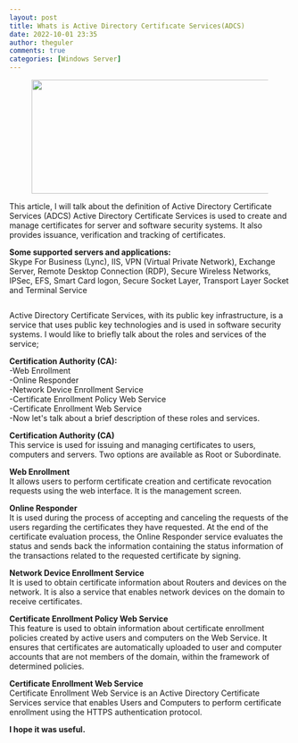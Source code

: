 ```yaml
---
layout: post
title: Whats is Active Directory Certifıcate Services(ADCS)
date: 2022-10-01 23:35
author: theguler
comments: true
categories: [Windows Server]
---
```

<!-- wp:image {"id":4938,"width":648,"height":204,"sizeSlug":"large","linkDestination":"none"} -->
<figure class="wp-block-image size-large is-resized"><img src="https://theguler.wordpress.com/wp-content/uploads/2022/10/adcs.png?w=1024" alt="" class="wp-image-4938" width="648" height="204" /></figure>
<!-- /wp:image -->

<!-- wp:paragraph -->
<p>This article, I will talk about the definition of Active Directory Certificate Services (ADCS) Active Directory Certificate Services is used to create and manage certificates for server and software security systems. It also provides issuance, verification and tracking of certificates.</p>
<!-- /wp:paragraph -->

<!-- wp:paragraph -->
<p><strong>Some supported servers and applications:</strong><br>Skype For Business (Lync), IIS, VPN (Virtual Private Network), Exchange Server, Remote Desktop Connection (RDP), Secure Wireless Networks, IPSec, EFS, Smart Card logon, Secure Socket Layer, Transport Layer Socket and Terminal Service</p>
<!-- /wp:paragraph -->

<!-- wp:image {"id":4950,"sizeSlug":"large","linkDestination":"none"} -->
<figure class="wp-block-image size-large"><img src="https://theguler.wordpress.com/wp-content/uploads/2022/10/ca.png?w=736" alt="" class="wp-image-4950" /></figure>
<!-- /wp:image -->

<!-- wp:paragraph -->
<p>Active Directory Certificate Services, with its public key infrastructure, is a service that uses public key technologies and is used in software security systems. I would like to briefly talk about the roles and services of the service;</p>
<!-- /wp:paragraph -->

<!-- wp:paragraph -->
<p><strong>Certification Authority (CA):</strong><br>-Web Enrollment<br>-Online Responder<br>-Network Device Enrollment Service<br>-Certificate Enrollment Policy Web Service<br>-Certificate Enrollment Web Service<br>-Now let's talk about a brief description of these roles and services.</p>
<!-- /wp:paragraph -->

<!-- wp:paragraph -->
<p><strong>Certification Authority (CA)</strong><br>This service is used for issuing and managing certificates to users, computers and servers. Two options are available as Root or Subordinate.</p>
<!-- /wp:paragraph -->

<!-- wp:paragraph -->
<p><strong>Web Enrollment</strong><br>It allows users to perform certificate creation and certificate revocation requests using the web interface. It is the management screen.</p>
<!-- /wp:paragraph -->

<!-- wp:paragraph -->
<p><strong>Online Responder</strong><br>It is used during the process of accepting and canceling the requests of the users regarding the certificates they have requested. At the end of the certificate evaluation process, the Online Responder service evaluates the status and sends back the information containing the status information of the transactions related to the requested certificate by signing.</p>
<!-- /wp:paragraph -->

<!-- wp:paragraph -->
<p><strong>Network Device Enrollment Service</strong><br>It is used to obtain certificate information about Routers and devices on the network. It is also a service that enables network devices on the domain to receive certificates.</p>
<!-- /wp:paragraph -->

<!-- wp:paragraph -->
<p><strong>Certificate Enrollment Policy Web Service</strong><br>This feature is used to obtain information about certificate enrollment policies created by active users and computers on the Web Service. It ensures that certificates are automatically uploaded to user and computer accounts that are not members of the domain, within the framework of determined policies.</p>
<!-- /wp:paragraph -->

<!-- wp:paragraph -->
<p><strong>Certificate Enrollment Web Service</strong><br>Certificate Enrollment Web Service is an Active Directory Certificate Services service that enables Users and Computers to perform certificate enrollment using the HTTPS authentication protocol.</p>
<!-- /wp:paragraph -->

<!-- wp:paragraph -->
<p><strong>I hope it was useful.</strong></p>
<!-- /wp:paragraph -->
